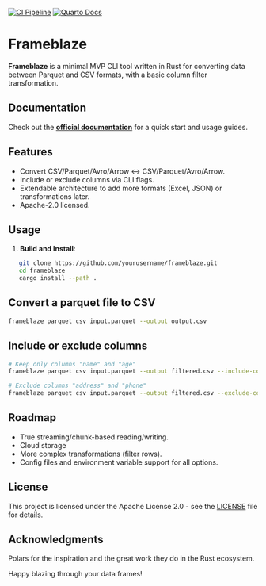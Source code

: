 [![CI Pipeline](https://github.com/joefrost01/frameblaze/actions/workflows/ci.yml/badge.svg)](https://github.com/joefrost01/frameblaze/actions/workflows/ci.yml)
[![Quarto Docs](https://img.shields.io/badge/docs-online-blue.svg)](https://joefrost01.github.io/frameblaze/)

# Frameblaze

**Frameblaze** is a minimal MVP CLI tool written in Rust for converting data between Parquet and CSV formats, with a basic column filter transformation.

## Documentation

Check out the **[official documentation](https://joefrost01.github.io/frameblaze/)** for a quick start and usage guides.

## Features
- Convert CSV/Parquet/Avro/Arrow ↔ CSV/Parquet/Avro/Arrow.
- Include or exclude columns via CLI flags.
- Extendable architecture to add more formats (Excel, JSON) or transformations later.
- Apache-2.0 licensed.

## Usage

1. **Build and Install**:

```bash
   git clone https://github.com/yourusername/frameblaze.git
   cd frameblaze
   cargo install --path .
```

## Convert a parquet file to CSV
```bash
frameblaze parquet csv input.parquet --output output.csv
```

## Include or exclude columns
```bash
# Keep only columns "name" and "age"
frameblaze parquet csv input.parquet --output filtered.csv --include-columns name,age

# Exclude columns "address" and "phone"
frameblaze parquet csv input.parquet --output filtered.csv --exclude-columns address,phone
```

## Roadmap
* True streaming/chunk-based reading/writing.
* Cloud storage
* More complex transformations (filter rows).
* Config files and environment variable support for all options.

## License
This project is licensed under the Apache License 2.0 - see the [LICENSE](LICENSE) file for details.

## Acknowledgments
Polars for the inspiration and the great work they do in the Rust ecosystem.

Happy blazing through your data frames!
